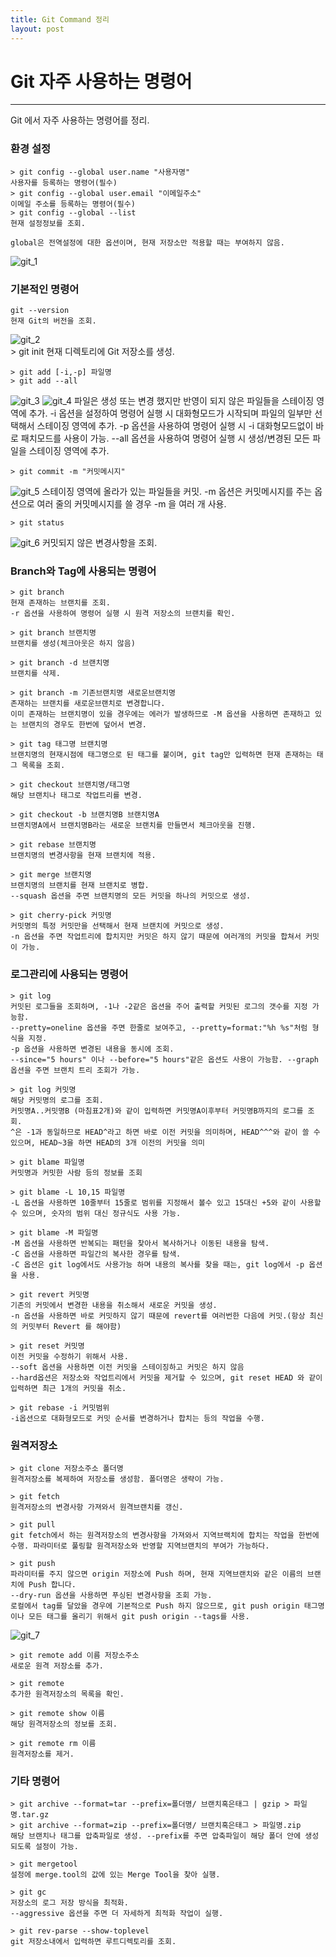 ```yaml
---
title: Git Command 정리
layout: post
---
```

# Git 자주 사용하는 명령어
---------------------------------------
Git 에서 자주 사용하는 명령어를 정리.

### 환경 설정
	> git config --global user.name "사용자명" 
	사용자를 등록하는 명령어(필수)
	> git config --global user.email "이메일주소" 
	이메일 주소를 등록하는 명령어(필수)
	> git config --global --list 
	현재 설정정보를 조회.
	
	global은 전역설정에 대한 옵션이며, 현재 저장소만 적용할 때는 부여하지 않음.
	
![git_1](/archive/git_1.PNG "git_1")    

### 기본적인 명령어
	git --version
	현재 Git의 버전을 조회.

![git_2](/archive/git_2.PNG "git_2")    
	> git init
	현재 디렉토리에 Git 저장소를 생성.

	> git add [-i,-p] 파일명
	> git add --all
![git_3](/archive/git_3.PNG "git_3")
![git_4](/archive/git_4.PNG "git_4")
	파일은 생성 또는 변경 했지만 반영이 되지 않은 파일들을 스테이징 영역에 추가.
    -i 옵션을 설정하여 명령어 실행 시 대화형모드가 시작되며 파일의 일부만 선택해서 스테이징 영역에 추가.
    -p 옵션을 사용하여 명령어 실행 시 -i 대화형모드없이 바로 패치모드를 사용이 가능.
    --all 옵션을 사용하여 명령어 실행 시 생성/변경된 모든 파일을 스테이징 영역에 추가.

	> git commit -m "커밋메시지"
![git_5](/archive/git_5.PNG  "git_5")
	스테이징 영역에 올라가 있는 파일들을 커밋. 
	-m 옵션은 커밋메시지를 주는 옵션으로 여러 줄의 커밋메시지를 쓸 경우 -m 을 여러 개 사용. 

	> git status
![git_6](/archive/git_6.PNG  "git_6")
	커밋되지 않은 변경사항을 조회.

### Branch와 Tag에 사용되는 명령어
	> git branch
	현재 존재하는 브랜치를 조회.
    -r 옵션을 사용하여 명령어 실행 시 원격 저장소의 브랜치를 확인.

	> git branch 브랜치명
	브랜치를 생성(체크아웃은 하지 않음)

	> git branch -d 브랜치명
	브랜치를 삭제.

	> git branch -m 기존브랜치명 새로운브랜치명
	존재하는 브랜치를 새로운브랜치로 변경합니다. 
	이미 존재하는 브랜치명이 있을 경우에는 에러가 발생하므로 -M 옵션을 사용하면 존재하고 있는 브랜치의 경우도 한번에 덮어서 변경.

	> git tag 태그명 브랜치명
	브랜치명의 현재시점에 태그명으로 된 태그를 붙이며, git tag만 입력하면 현재 존재하는 태그 목록을 조회.

	> git checkout 브랜치명/태그명
	해당 브랜치나 태그로 작업트리를 변경. 

	> git checkout -b 브랜치명B 브랜치명A
	브랜치명A에서 브랜치명B라는 새로운 브랜치를 만들면서 체크아웃을 진행.

	> git rebase 브랜치명
	브랜치명의 변경사항을 현재 브랜치에 적용.

	> git merge 브랜치명
	브랜치명의 브랜치를 현재 브랜치로 병합. 
	--squash 옵션을 주면 브랜치명의 모든 커밋을 하나의 커밋으로 생성.

	> git cherry-pick 커밋명
	커밋명의 특정 커밋만을 선택해서 현재 브랜치에 커밋으로 생성. 
	-n 옵션을 주면 작업트리에 합치지만 커밋은 하지 않기 때문에 여러개의 커밋을 합쳐서 커밋이 가능.	

### 로그관리에 사용되는 명령어
	> git log
	커밋된 로그들을 조회하며, -1나 -2같은 옵션을 주어 출력할 커밋된 로그의 갯수를 지정 가능함. 
	--pretty=oneline 옵션을 주면 한줄로 보여주고, --pretty=format:"%h %s"처럼 형식을 지정.
	-p 옵션을 사용하면 변경된 내용을 동시에 조회. 
	--since="5 hours" 이나 --before="5 hours"같은 옵션도 사용이 가능함. --graph 옵션을 주면 브랜치 트리 조회가 가능.

	> git log 커밋명
	해당 커밋명의 로그를 조회. 
	커밋명A..커밋명B (마침표2개)와 같이 입력하면 커밋명A이후부터 커밋명B까지의 로그를 조회. 
	^은 -1과 동일하므로 HEAD^라고 하면 바로 이전 커밋을 의미하며, HEAD^^^와 같이 쓸 수 있으며, HEAD~3을 하면 HEAD의 3개 이전의 커밋을 의미

	> git blame 파일명
	커밋명과 커밋한 사람 등의 정보를 조회

	> git blame -L 10,15 파일명
	-L 옵션을 사용하면 10줄부터 15줄로 범위를 지정해서 볼수 있고 15대신 +5와 같이 사용할 수 있으며, 숫자의 범위 대신 정규식도 사용 가능.

	> git blame -M 파일명
	-M 옵션을 사용하면 반복되는 패턴을 찾아서 복사하거나 이동된 내용을 탐색.  
	-C 옵션을 사용하면 파일간의 복사한 경우를 탐색. 
	-C 옵션은 git log에서도 사용가능 하며 내용의 복사를 찾을 때는, git log에서 -p 옵션을 사용.

	> git revert 커밋명
	기존의 커밋에서 변경한 내용을 취소해서 새로운 커밋을 생성. 
	-n 옵션을 사용하면 바로 커밋하지 않기 때문에 revert를 여러번한 다음에 커밋.(항상 최신의 커밋부터 Revert 를 해야함)

	> git reset 커밋명
	이전 커밋을 수정하기 위해서 사용.
	--soft 옵션을 사용하면 이전 커밋을 스테이징하고 커밋은 하지 않음
	--hard옵션은 저장소와 작업트리에서 커밋을 제거할 수 있으며, git reset HEAD 와 같이 입력하면 최근 1개의 커밋을 취소.

	> git rebase -i 커밋범위
	-i옵션으로 대화형모드로 커밋 순서를 변경하거나 합치는 등의 작업을 수행.

### 원격저장소
	> git clone 저장소주소 폴더명
	원격저장소를 복제하여 저장소를 생성함. 폴더명은 생략이 가능.

	> git fetch
	원격저장소의 변경사항 가져와서 원격브랜치를 갱신.
	 
	> git pull
	git fetch에서 하는 원격저장소의 변경사항을 가져와서 지역브랙치에 합치는 작업을 한번에 수행. 파라미터로 풀링할 원격저장소와 반영할 지역브랜치의 부여가 가능하다.

	> git push
	파라미터를 주지 않으면 origin 저장소에 Push 하며, 현재 지역브랜치와 같은 이름의 브랜치에 Push 합니다. 
	--dry-run 옵션을 사용하면 푸싱된 변경사항을 조회 가능. 
	로컬에서 tag를 달았을 경우에 기본적으로 Push 하지 않으므로, git push origin 태그명이나 모든 태그를 올리기 위해서 git push origin --tags를 사용.
![git_7](/archive/git_7.PNG  "git_7")	

	> git remote add 이름 저장소주소
	새로운 원격 저장소를 추가.

	> git remote
	추가한 원격저장소의 목록을 확인.

	> git remote show 이름
	해당 원격저장소의 정보를 조회.

	> git remote rm 이름
	원격저장소를 제거.

### 기타 명령어
	> git archive --format=tar --prefix=폴더명/ 브랜치혹은태그 | gzip > 파일명.tar.gz
	> git archive --format=zip --prefix=폴더명/ 브랜치혹은태그 > 파일명.zip
	해당 브랜치나 태그를 압축파일로 생성. --prefix를 주면 압축파일이 해당 폴더 안에 생성되도록 설정이 가능.

	> git mergetool
	설정에 merge.tool의 값에 있는 Merge Tool을 찾아 실행.

	> git gc
	저장소의 로그 저장 방식을 최적화. 
	--aggressive 옵션을 주면 더 자세하게 최적화 작업이 실행.

	> git rev-parse --show-toplevel
	git 저장소내에서 입력하면 루트디렉토리를 조회.	